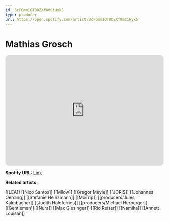 ```yaml
---
id: 3cFOmm1OT0DZXf0mCiHyk5
type: producer
url: https://open.spotify.com/artist/3cFOmm1OT0DZXf0mCiHyk5
---
```

# Mathias Grosch

<iframe style="border-radius:12px" src="https://open.spotify.com/embed/artist/3cFOmm1OT0DZXf0mCiHyk5" width="100%" height="352" frameBorder="0" allowfullscreen="" allow="autoplay; clipboard-write; encrypted-media; fullscreen; picture-in-picture" loading="lazy"></iframe>

**Spotify URL:** [Link](https://open.spotify.com/artist/3cFOmm1OT0DZXf0mCiHyk5)

**Related artists:**

[[LEA]]
[[Nico Santos]]
[[Milow]]
[[Gregor Meyle]]
[[JORIS]]
[[Johannes Oerding]]
[[Stefanie Heinzmann]]
[[MoTrip]]
[[producers/Jules Kalmbacher]]
[[Judith Holofernes]]
[[producers/Michael Herberger]]
[[Gentleman]]
[[Nura]]
[[Max Giesinger]]
[[Rio Reiser]]
[[Namika]]
[[Annett Louisan]]
